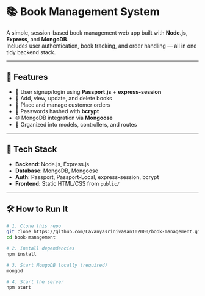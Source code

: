 # 📚 Book Management System

A simple, session-based book management web app built with **Node.js**, **Express**, and **MongoDB**.  
Includes user authentication, book tracking, and order handling — all in one tidy backend stack.

---

## 🚀 Features

- 👤 User signup/login using **Passport.js** + **express-session**
- 📕 Add, view, update, and delete books
- 🛒 Place and manage customer orders
- 🔐 Passwords hashed with **bcrypt**
- 🌐 MongoDB integration via **Mongoose**
- 🧭 Organized into models, controllers, and routes

---

## 🧠 Tech Stack

- **Backend**: Node.js, Express.js  
- **Database**: MongoDB, Mongoose  
- **Auth**: Passport, Passport-Local, express-session, bcrypt  
- **Frontend**: Static HTML/CSS from `public/`

---

## 🛠️ How to Run It

```bash
# 1. Clone this repo
git clone https://github.com/Lavanyasrinivasan102000/book-management.git
cd book-management

# 2. Install dependencies
npm install

# 3. Start MongoDB locally (required)
mongod

# 4. Start the server
npm start

